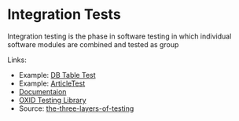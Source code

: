 Integration Tests
=================

Integration testing is the phase in software testing 
in which individual software modules are combined and tested as group

Links:
 * Example: [DB Table Test](https://github.com/OXID-eSales/oxideshop_ce/blob/master/tests/Integration/Application/Model/StateTest.php)
 * Example: [ArticleTest](https://github.com/OXID-eSales/oxideshop_ce/blob/master/tests/Integration/Article/ArticleTest.php)
 * [Documentaion](https://docs.oxid-esales.com/developer/en/6.0/modules/testing.html)
 * [OXID Testing Library](https://github.com/OXID-eSales/testing_library/)
 * Source: [the-three-layers-of-testing](https://de.slideshare.net/bartwaardenburg/the-three-layers-of-testing)
